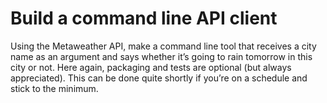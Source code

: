 Build a command line API client
===


Using the Metaweather API, make a command line tool that receives a city name as an
argument and says whether it’s going to rain tomorrow in this city or not. Here again,
packaging and tests are optional (but always appreciated). This can be done quite
shortly if you’re on a schedule and stick to the minimum.